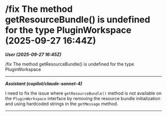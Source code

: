 <!-- Generated by SpecStory -->

<!-- vscode Session bfc8c42a-73b0-4931-aca0-32a4b31524f6 (2025-09-27 16:44Z) -->

# /fix The method getResourceBundle() is undefined for the type PluginWorkspace (2025-09-27 16:44Z)

_**User (2025-09-27 16:45Z)**_

/fix The method getResourceBundle() is undefined for the type PluginWorkspace

---

_**Assistant (copilot/claude-sonnet-4)**_

I need to fix the issue where `getResourceBundle()` method is not available on the `PluginWorkspace` interface by removing the resource bundle initialization and using hardcoded strings in the `getMessage` method.



---

